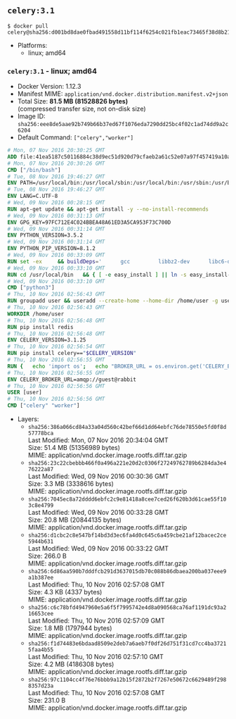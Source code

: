 ## `celery:3.1`

```console
$ docker pull celery@sha256:d001bd8dae0fbad491558d11bf114f6254c021fb1eac73465f38d8b21cdf516f
```

-	Platforms:
	-	linux; amd64

### `celery:3.1` - linux; amd64

-	Docker Version: 1.12.3
-	Manifest MIME: `application/vnd.docker.distribution.manifest.v2+json`
-	Total Size: **81.5 MB (81528826 bytes)**  
	(compressed transfer size, not on-disk size)
-	Image ID: `sha256:eee8de5aae92b749b66b37ed67f1076eda7290dd25bc4f02c1ad74dd9a2c6204`
-	Default Command: `["celery","worker"]`

```dockerfile
# Mon, 07 Nov 2016 20:30:25 GMT
ADD file:41ea5187c50116884c38d9ec51d920d79cfaeb2a61c52e07a97f457419a10a4f in / 
# Mon, 07 Nov 2016 20:30:26 GMT
CMD ["/bin/bash"]
# Tue, 08 Nov 2016 19:46:27 GMT
ENV PATH=/usr/local/bin:/usr/local/sbin:/usr/local/bin:/usr/sbin:/usr/bin:/sbin:/bin
# Tue, 08 Nov 2016 19:46:27 GMT
ENV LANG=C.UTF-8
# Wed, 09 Nov 2016 00:28:15 GMT
RUN apt-get update && apt-get install -y --no-install-recommends 		ca-certificates 		libgdbm3 		libsqlite3-0 		libssl1.0.0 	&& rm -rf /var/lib/apt/lists/*
# Wed, 09 Nov 2016 00:31:13 GMT
ENV GPG_KEY=97FC712E4C024BBEA48A61ED3A5CA953F73C700D
# Wed, 09 Nov 2016 00:31:14 GMT
ENV PYTHON_VERSION=3.5.2
# Wed, 09 Nov 2016 00:31:14 GMT
ENV PYTHON_PIP_VERSION=8.1.2
# Wed, 09 Nov 2016 00:33:09 GMT
RUN set -ex 	&& buildDeps=' 		gcc 		libbz2-dev 		libc6-dev 		libgdbm-dev 		liblzma-dev 		libncurses-dev 		libreadline-dev 		libsqlite3-dev 		libssl-dev 		make 		tcl-dev 		tk-dev 		wget 		xz-utils 		zlib1g-dev 	' 	&& apt-get update && apt-get install -y $buildDeps --no-install-recommends && rm -rf /var/lib/apt/lists/* 		&& wget -O python.tar.xz "https://www.python.org/ftp/python/${PYTHON_VERSION%%[a-z]*}/Python-$PYTHON_VERSION.tar.xz" 	&& wget -O python.tar.xz.asc "https://www.python.org/ftp/python/${PYTHON_VERSION%%[a-z]*}/Python-$PYTHON_VERSION.tar.xz.asc" 	&& export GNUPGHOME="$(mktemp -d)" 	&& gpg --keyserver ha.pool.sks-keyservers.net --recv-keys "$GPG_KEY" 	&& gpg --batch --verify python.tar.xz.asc python.tar.xz 	&& rm -r "$GNUPGHOME" python.tar.xz.asc 	&& mkdir -p /usr/src/python 	&& tar -xJC /usr/src/python --strip-components=1 -f python.tar.xz 	&& rm python.tar.xz 		&& cd /usr/src/python 	&& ./configure 		--enable-loadable-sqlite-extensions 		--enable-shared 	&& make -j$(nproc) 	&& make install 	&& ldconfig 		&& if [ ! -e /usr/local/bin/pip3 ]; then : 		&& wget -O /tmp/get-pip.py 'https://bootstrap.pypa.io/get-pip.py' 		&& python3 /tmp/get-pip.py "pip==$PYTHON_PIP_VERSION" 		&& rm /tmp/get-pip.py 	; fi 	&& pip3 install --no-cache-dir --upgrade --force-reinstall "pip==$PYTHON_PIP_VERSION" 	&& [ "$(pip list |tac|tac| awk -F '[ ()]+' '$1 == "pip" { print $2; exit }')" = "$PYTHON_PIP_VERSION" ] 		&& find /usr/local -depth 		\( 			\( -type d -a -name test -o -name tests \) 			-o 			\( -type f -a -name '*.pyc' -o -name '*.pyo' \) 		\) -exec rm -rf '{}' + 	&& apt-get purge -y --auto-remove $buildDeps 	&& rm -rf /usr/src/python ~/.cache
# Wed, 09 Nov 2016 00:33:10 GMT
RUN cd /usr/local/bin 	&& { [ -e easy_install ] || ln -s easy_install-* easy_install; } 	&& ln -s idle3 idle 	&& ln -s pydoc3 pydoc 	&& ln -s python3 python 	&& ln -s python3-config python-config
# Wed, 09 Nov 2016 00:33:10 GMT
CMD ["python3"]
# Thu, 10 Nov 2016 02:56:43 GMT
RUN groupadd user && useradd --create-home --home-dir /home/user -g user user
# Thu, 10 Nov 2016 02:56:43 GMT
WORKDIR /home/user
# Thu, 10 Nov 2016 02:56:48 GMT
RUN pip install redis
# Thu, 10 Nov 2016 02:56:48 GMT
ENV CELERY_VERSION=3.1.25
# Thu, 10 Nov 2016 02:56:54 GMT
RUN pip install celery=="$CELERY_VERSION"
# Thu, 10 Nov 2016 02:56:55 GMT
RUN { 	echo 'import os'; 	echo "BROKER_URL = os.environ.get('CELERY_BROKER_URL', 'amqp://')"; } > celeryconfig.py
# Thu, 10 Nov 2016 02:56:55 GMT
ENV CELERY_BROKER_URL=amqp://guest@rabbit
# Thu, 10 Nov 2016 02:56:56 GMT
USER [user]
# Thu, 10 Nov 2016 02:56:56 GMT
CMD ["celery" "worker"]
```

-	Layers:
	-	`sha256:386a066cd84a33a04d560c42bef66d1dd64ebfc76de78550e5fd0f8d57778bca`  
		Last Modified: Mon, 07 Nov 2016 20:34:04 GMT  
		Size: 51.4 MB (51356989 bytes)  
		MIME: application/vnd.docker.image.rootfs.diff.tar.gzip
	-	`sha256:23c22cbebbb466f0a496a221e20d2c0306f27249762789b6284da3e476222a87`  
		Last Modified: Wed, 09 Nov 2016 00:30:36 GMT  
		Size: 3.3 MB (3338616 bytes)  
		MIME: application/vnd.docker.image.rootfs.diff.tar.gzip
	-	`sha256:7045ec8a72dddd6ebfc2c9e81418a8cee7ced26f620b3d61cae55f103c8e4799`  
		Last Modified: Wed, 09 Nov 2016 00:33:28 GMT  
		Size: 20.8 MB (20844135 bytes)  
		MIME: application/vnd.docker.image.rootfs.diff.tar.gzip
	-	`sha256:d1cbc2c8e547bf14bd3d3ec6fa4d0c645c6a459cbe21af12bacec2ce5944b631`  
		Last Modified: Wed, 09 Nov 2016 00:33:22 GMT  
		Size: 266.0 B  
		MIME: application/vnd.docker.image.rootfs.diff.tar.gzip
	-	`sha256:6d86aa590b7dddfcb291d3637015db70c088b86dbaea200ba037eee9a1b387ee`  
		Last Modified: Thu, 10 Nov 2016 02:57:08 GMT  
		Size: 4.3 KB (4337 bytes)  
		MIME: application/vnd.docker.image.rootfs.diff.tar.gzip
	-	`sha256:c6c78bfd4947960e5a6f5f7995742e4d8a090568ca76af1191dc93a216653cee`  
		Last Modified: Thu, 10 Nov 2016 02:57:09 GMT  
		Size: 1.8 MB (1797944 bytes)  
		MIME: application/vnd.docker.image.rootfs.diff.tar.gzip
	-	`sha256:f1d74483e6bdaad8509e2deb7a6aeb7f0df26d751f31cd7cc4ba37215faa4b55`  
		Last Modified: Thu, 10 Nov 2016 02:57:10 GMT  
		Size: 4.2 MB (4186308 bytes)  
		MIME: application/vnd.docker.image.rootfs.diff.tar.gzip
	-	`sha256:97c1104cc4f76e76bbb9a12b15f2872b2f7267e50672c6629489f2988357d23a`  
		Last Modified: Thu, 10 Nov 2016 02:57:08 GMT  
		Size: 231.0 B  
		MIME: application/vnd.docker.image.rootfs.diff.tar.gzip
